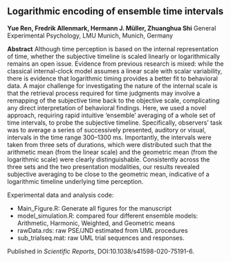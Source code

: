 
## Logarithmic encoding of ensemble time intervals

__Yue Ren, Fredrik Allenmark, Hermann J. Müller, Zhuanghua Shi__
General Experimental Psychology, LMU Munich, Munich, Germany

__Abstract__
Although time perception is based on the internal representation of time, whether the subjective timeline is scaled linearly or logarithmically remains an open issue. Evidence from previous research is mixed: while the classical internal-clock model assumes a linear scale with scalar variability, there is evidence that logarithmic timing provides a better fit to behavioral data. A major challenge for investigating the nature of the internal scale is that the retrieval process required for time judgments may involve a remapping of the subjective time back to the objective scale, complicating any direct interpretation of behavioral findings. Here, we used a novel approach, requiring rapid intuitive ‘ensemble’ averaging of a whole set of time intervals, to probe the subjective timeline. Specifically, observers’ task was to average a series of successively presented, auditory or visual, intervals in the time range 300–1300 ms. Importantly, the intervals were taken from three sets of durations, which were distributed such that the arithmetic mean (from the linear scale) and the geometric mean (from the logarithmic scale) were clearly distinguishable. Consistently across the three sets and the two presentation modalities, our results revealed subjective averaging to be close to the geometric mean, indicative of a logarithmic timeline underlying time perception. 

Experimental data and analysis code:

* Main_Figure.R: Generate all figures for the manuscript
* model_simulation.R: compared four different ensemble models: Arithmetic, Harmonic, Weighted, and Geometric means
* rawData.rds: raw PSE/JND estimated from UML procedures
* sub_trialseq.mat: raw UML trial sequences and responses. 

Published in _Scientific Reports_, DOI:10.1038/s41598-020-75191-6. 
